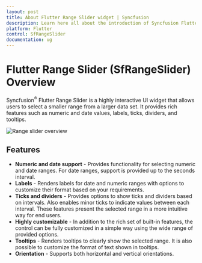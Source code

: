 ```yaml
---
layout: post
title: About Flutter Range Slider widget | Syncfusion
description: Learn here all about the introduction of Syncfusion Flutter Range Slider (SfRangeSlider) widget, its features, and more.
platform: Flutter
control: SfRangeSlider
documentation: ug
---
```


# Flutter Range Slider (SfRangeSlider) Overview

Syncfusion<sup>&reg;</sup> Flutter Range Slider is a highly interactive UI widget that allows users to select a smaller range from a larger data set. It provides rich features such as numeric and date values, labels, ticks, dividers, and tooltips.

![Range slider overview](images/overview/range-slider-overview.png)

## Features

* **Numeric and date support** - Provides functionality for selecting numeric and date ranges. For date ranges, support is provided up to the seconds interval.
* **Labels** - Renders labels for date and numeric ranges with options to customize their format based on your requirements.
* **Ticks and dividers** - Provides options to show ticks and dividers based on intervals. Also enables minor ticks to indicate values between each interval. These features present the selected range in a more intuitive way for end users.
* **Highly customizable** - In addition to the rich set of built-in features, the control can be fully customized in a simple way using the wide range of provided options.
* **Tooltips** - Renders tooltips to clearly show the selected range. It is also possible to customize the format of text shown in tooltips.
* **Orientation** - Supports both horizontal and vertical orientations.